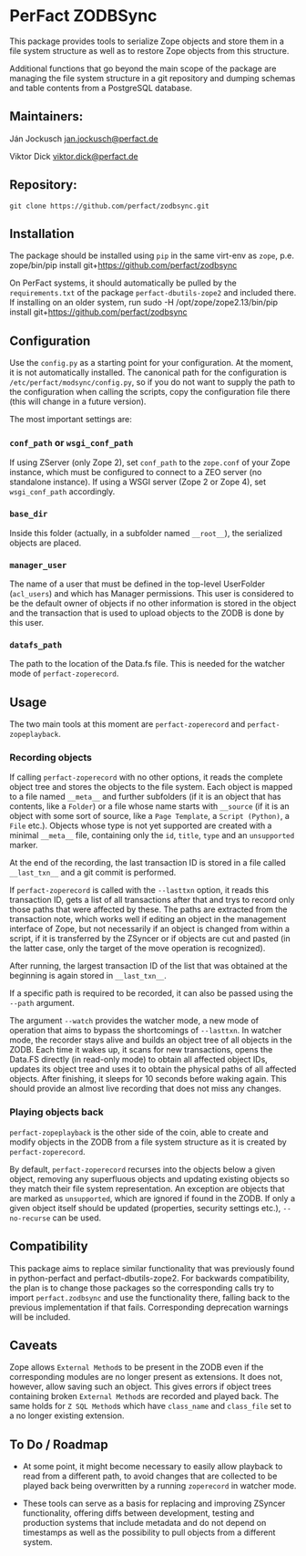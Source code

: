 # PerFact ZODBSync

This package provides tools to serialize Zope objects and store them in a file
system structure as well as to restore Zope objects from this structure.

Additional functions that go beyond the main scope of the package are managing
the file system structure in a git repository and dumping schemas and table
contents from a PostgreSQL database. 

## Maintainers:
Ján Jockusch <jan.jockusch@perfact.de>

Viktor Dick <viktor.dick@perfact.de>

## Repository:

    git clone https://github.com/perfact/zodbsync.git

## Installation

The package should be installed using `pip` in the same virt-env as `zope`, p.e.
    zope/bin/pip install git+https://github.com/perfact/zodbsync

On PerFact systems, it should automatically be pulled by the `requirements.txt`
of the package `perfact-dbutils-zope2` and included there. If installing on an
older system, run
    sudo -H /opt/zope/zope2.13/bin/pip install git+https://github.com/perfact/zodbsync

## Configuration

Use the `config.py` as a starting point for your configuration. At the moment,
it is not automatically installed. The canonical path for the configuration is
`/etc/perfact/modsync/config.py`, so if you do not want to supply the path to
the configuration when calling the scripts, copy the configuration file there
(this will change in a future version).

The most important settings are:
### `conf_path` or `wsgi_conf_path`
If using ZServer (only Zope 2), set `conf_path` to the `zope.conf` of your Zope
instance, which must be configured to connect to a ZEO server (no standalone
instance). If using a WSGI server (Zope 2 or Zope 4), set `wsgi_conf_path`
accordingly.

### `base_dir`
Inside this folder (actually, in a subfolder named `__root__`), the serialized
objects are placed. 

### `manager_user`
The name of a user that must be defined in the top-level UserFolder (`acl_users`)
and which has Manager permissions. This user is considered to be the default
owner of objects if no other information is stored in the object and the
transaction that is used to upload objects to the ZODB is done by this user.

### `datafs_path`
The path to the location of the Data.fs file. This is needed for the watcher
mode of `perfact-zoperecord`.

## Usage

The two main tools at this moment are `perfact-zoperecord` and `perfact-zopeplayback`.

### Recording objects

If calling `perfact-zoperecord` with no other options, it reads the complete
object tree and stores the objects to the file system. Each object is mapped to
a file named `__meta__` and further subfolders (if it is an object that has
contents, like a `Folder`) or a file whose name starts with `__source` (if it is
an object with some sort of source, like a `Page Template`, a `Script (Python)`, a
`File` etc.).
Objects whose type is not yet supported are created with a minimal `__meta__` file,
containing only the `id`, `title`, `type` and an `unsupported` marker.

At the end of the recording, the last transaction ID is stored in a file called
`__last_txn__` and a git commit is performed.

If `perfact-zoperecord` is called with the `--lasttxn` option, it reads this
transaction ID, gets a list of all transactions after that and trys to record
only those paths that were affected by these. The paths are extracted from the
transaction note, which works well if editing an object in the management
interface of Zope, but not necessarily if an object is changed from within a
script, if it is transferred by the ZSyncer or if objects are cut and pasted
(in the latter case, only the target of the move operation is recognized).

After running, the largest transaction ID of the list that was obtained at the
beginning is again stored in `__last_txn__`.

If a specific path is required to be recorded, it can also be passed using the
`--path` argument.

The argument `--watch` provides the watcher mode, a new mode of operation that
aims to bypass the shortcomings of `--lasttxn`. In watcher mode, the recorder
stays alive and builds an object tree of all objects in the ZODB. Each time it
wakes up, it scans for new transactions, opens the Data.FS directly (in
read-only mode) to obtain all affected object IDs, updates its object tree and
uses it to obtain the physical paths of all affected objects. After finishing,
it sleeps for 10 seconds before waking again. This should provide an almost
live recording that does not miss any changes.


### Playing objects back

`perfact-zopeplayback` is the other side of the coin, able to create and modify
objects in the ZODB from a file system structure as it is created by
`perfact-zoperecord`. 

By default, `perfact-zoperecord` recurses into the objects below a given
object, removing any superfluous objects and updating existing objects so they
match their file system representation. An exception are objects that are
marked as `unsupported`, which are ignored if found in the ZODB. If only a
given object itself should be updated (properties, security settings etc.),
`--no-recurse` can be used.

## Compatibility
This package aims to replace similar functionality that was previously found in
python-perfact and perfact-dbutils-zope2. For backwards compatibility, the plan
is to change those packages so the corresponding calls try to import
`perfact.zodbsync` and use the functionality there, falling back to the
previous implementation if that fails. Corresponding deprecation warnings will
be included.

## Caveats

Zope allows `External Method`s to be present in the ZODB even if the
corresponding modules are no longer present as extensions. It does not,
however, allow saving such an object. This gives errors if object trees
containing broken `External Method`s are recorded and played back. The same
holds for `Z SQL Method`s which have `class_name` and `class_file` set to a no
longer existing extension.

## To Do / Roadmap

* At some point, it might become necessary to easily allow playback to read
  from a different path, to avoid changes that are collected to be played back 
  being overwritten by a running `zoperecord` in watcher mode.

* These tools can serve as a basis for replacing and improving ZSyncer
  functionality, offering diffs between development, testing and production
  systems that include metadata and do not depend on timestamps as well as the
  possibility to pull objects from a different system.
